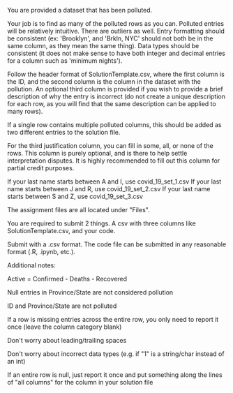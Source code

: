 You are provided a dataset that has been polluted.

 

Your job is to find as many of the polluted rows as you can. Polluted entries will be relatively intuitive. There are outliers as well. Entry formatting should be consistent (ex: 'Brooklyn', and 'Brkln, NYC' should not both be in the same column, as they mean the same thing). Data types should be consistent (it does not make sense to have both integer and decimal entries for a column such as 'minimum nights').

 

Follow the header format of SolutionTemplate.csv, where the first column is the ID, and the second column is the column in the dataset with the pollution. An optional third column is provided if you wish to provide a brief description of why the entry is incorrect (do not create a unique description for each row, as you will find that the same description can be applied to many rows).

 

If a single row contains multiple polluted columns, this should be added as two different entries to the solution file.

 

For the third justification column, you can fill in some, all, or none of the rows. This column is purely optional, and is there to help settle interpretation disputes. It is highly recommended to fill out this column for partial credit purposes.

 

If your last name starts between A and I, use covid_19_set_1.csv
If your last name starts between J and R, use covid_19_set_2.csv
If your last name starts between S and Z, use covid_19_set_3.csv

 

The assignment files are all located under "Files".

You are required to submit 2 things. A csv with three columns like SolutionTemplate.csv, and your code.

 

Submit with a .csv format. The code file can be submitted in any reasonable format (.R, .ipynb, etc.).

 

 

Additional notes:

Active = Confirmed - Deaths - Recovered

Null entries in Province/State are not considered pollution

ID and Province/State are not polluted

If a row is missing entries across the entire row, you only need to report it once (leave the column category blank)

Don't worry about leading/trailing spaces

Don't worry about incorrect data types (e.g. if "1" is a string/char instead of an int)

If an entire row is null, just report it once and put something along the lines of "all columns" for the column in your solution file
